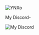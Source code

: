 
![YNXo](https://github.com/weedatom/weedatom/assets/115914024/7a085136-5d46-48c5-afaf-386fbee12f68)

My Discord-


![My Discord](https://discord-readme-badge.vercel.app/api?id=775717417845522442)
